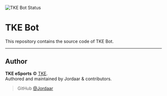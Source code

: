 ![TKE Bot Status](https://api.tke-esports.tk/api/website/status?url=http://176.31.203.21:3715)

# TKE Bot

This repository contains the source code of TKE Bot.

---

## Author

**TKE eSports** © [TKE](https://github.com/orgs/TKE-eSports/people).  
Authored and maintained by Jordaar & contributors.

> GitHub [@Jordaar](https://github.com/Jordaar)
